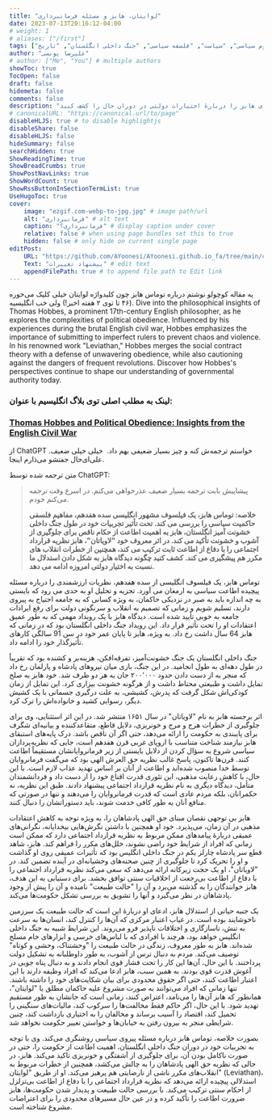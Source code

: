 ```yaml
---
title: "لوایتان، هابز و مسئله فرمانبرداری"
date: 2023-07-13T20:16:12-04:00
# weight: 1
# aliases: ["/first"]
tags: ["توماس هابز", "فلسفه سیاسی", "جنگ داخلی انگلستان", "نظریه قرارداد اجتماعی", "پیروی سیاسی", "حکومت ناقص", "لوایتان", "خشونت و آشوب", "انقلاب", "اطاعت از حکومت", "هابز", "لویاتان", "کتاب", "قرارداد اجتماعی", "علوم سیاسی", "سیاست", "فلسفه سیاسی", "جنگ داخلی انگلستان", "تاریخ"]
author: "علیرضا یونسی"
# author: ["Me", "You"] # multiple authors
showToc: true
TocOpen: false
draft: false
hidemeta: false
comments: false
description: "با مرور دقیقی در مفاهیم فلسفی توماس هابز، یکی از معروفترین فیلسوفان انگلیسی قرن هفدهم، دربارهٔ پیروی سیاسی، در این مقاله آموزنده. هابز، که تحت تأثیر تجربیات خود در جریان جنگ داخلی خشونت‌آمیز انگلستان قرار گرفته بود، اهمیت پایبندی به حکومت‌های ناقص را برای جلوگیری از آشوب و خشونت تأکید می‌کند. وی در اثر بزرگ لوایتان نظریه قرارداد اجتماعی را با دفاع از اطاعت بی‌پایان ترکیب می‌کند و همچنین از خطرات انقلاب‌های مکرر هشدار می‌دهد. با مطالعه این مقاله، دیدگاه‌های هابز را دربارهٔ اختیارات دولتی در دوران حال را کشف کنید."
# canonicalURL: "https://canonical.url/to/page"
disableHLJS: true # to disable highlightjs
disableShare: false
disableHLJS: false
hideSummary: false
searchHidden: true
ShowReadingTime: true
ShowBreadCrumbs: true
ShowPostNavLinks: true
ShowWordCount: true
ShowRssButtonInSectionTermList: true
UseHugoToc: true
cover:
    image: "ezgif.com-webp-to-jpg.jpg" # image path/url
    alt: "فرمانبرداری" # alt text
    caption: "فرمانبرداری؟" # display caption under cover
    relative: false # when using page bundles set this to true
    hidden: false # only hide on current single page
editPost:
    URL: "https://github.com/AYoonesi/AYoonesi.github.io_fa/tree/main/content"
    Text: "پیشنهاد تغییرات" # edit text
    appendFilePath: true # to append file path to Edit link
---
```



یه مقاله کوچولو نوشتم درباره توماس هابز چون کلیدواژه لوایتان خیلی کلیک می‌خوره (۴۶ تا توی ۲ هفته اخیر!) ولی خب انگلیسیه. Dive into the philosophical insights of Thomas Hobbes, a prominent 17th-century English philosopher, as he explores the complexities of political obedience. Influenced by his experiences during the brutal English civil war, Hobbes emphasizes the importance of submitting to imperfect rulers to prevent chaos and violence. In his renowned work "Leviathan," Hobbes merges the social contract theory with a defense of unwavering obedience, while also cautioning against the dangers of frequent revolutions. Discover how Hobbes's perspectives continue to shape our understanding of governmental authority today.

### لینک به مطلب اصلی توی بلاگ انگلیسیم با عنوان:

### [Thomas Hobbes and Political Obedience: Insights from the English Civil War](https://en.ayoonesi.ir/posts/thomas-hobbes-and-political-obedience-insights-from-the-english-civil-war/)

از ChatGPT خواستم ترجمه‌ش کنه و چیز بسیار ضعیفی بهم داد.  خیلی خیلی ضعیف. علی‌ای‌حال جفتشو می‌ذارم اینجا.

متن ترجمه شده توسط ChatGPT:

> پیشاپیش بابت ترجمه بسیار ضعیف عذرخواهی می‌کنم. در اسرع وقت ترجمه می‌کنم خودم.
> 
> **خلاصه: توماس هابز، یک فیلسوف مشهور انگلیسی سده هفدهم، مفاهیم فلسفی حاکمیت سیاسی را بررسی می کند. تحت تأثیر تجربیات خود در طول جنگ داخلی خشونت آمیز انگلستان، هابز به اهمیت اطاعت از حکام ناقص برای جلوگیری از آشوب و خشونت تأکید می کند. در اثر معروف خود "لاویاتان"، هابز نظریه قرارداد اجتماعی را با دفاع از اطاعت ثابت ترکیب می کند، همچنین از خطرات انقلاب های مکرر هم پیشگیری می کند. کشف کنید چگونه دیدگاه هابز به شکل دادن استدلال ما نسبت به اختیار دولتی امروزه ادامه می دهد.**

توماس هابز، یک فیلسوف انگلیسی از سده هفدهم، نظریات ارزشمندی را درباره مسئله پیچیده اطاعت سیاسی به ارمغان می آورد. تجزیه و تحلیل او به حدی می رود که بایستی به چه اندازه باید به صبر در نزدیکی حاکمان، به ویژه کسانی که به جامعه احتیاج به پیروی دارند، تسلیم شویم و زمانی که تصمیم به انقلاب و سرنگونی دولت برای رفع ایرادات جامعه به خوبی تأیید شده است. دیدگاه هابز با یک رویداد مهمی که به طور عمیق اعتقادات او را تحت تأثیر قرار داد. این رویداد جنگ داخلی انگلستان بود که در زمانی که هابز 64 سال داشت رخ داد. به ویژه، هابز تا پایان عمر خود در سن 91 سالگی کارهای تأثیرگذار خود را ادامه داد.

جنگ داخلی انگلستان یک جنگ خشونت‌آمیز، تفرقه‌افکن، هزینه‌بر و کشنده بود که تقریباً در طول دهه‌ای به طول انجامید. در این جنگ، بازی میان نیروهای پادشاه و پارلمان رخ داد که منجر به از دست دادن حدود ۲۰۰٬۰۰۰ جان به هر دو طرف شد. خود هابز به صلح تمایل داشت و طبیعتی محتاط داشت و از هرگونه خشونت بیزاری کرد. این تمایل از زمان کودکی‌اش شکل گرفت که پدرش، کشیشی، به علت درگیری جسمانی با یک کشیش دیگر، رسوایی کشید و خانواده‌اش را ترک کرد.

اثر برجسته هابز به نام "لاویاتان" در سال ۱۶۵۱ منتشر شد. در این اثر استثنایی، وی برای جلوگیری از خطرات هرج و مرج و خونریزی، دلایل قاطع، متقاعدکننده و بیانیه‌ای شگرف برای پایبندی به حکومت را ارائه می‌دهد، حتی اگر آن ناقص باشد. درک پایه‌های استبقای هابز نیازمند شناخت متناسب با اروپای غربی قرن هفدهم است، جایی که نظریه‌پردازان سیاسی شروع به سؤال کردن از دلایل بایستی از زیر فرمانروایانشان مستقیماً اطاعت کنند. قرن‌ها تاکنون، پاسخ غالب نظریه حق العرش الهی بود که می‌گفت فرمانروایان توسط خدا منصوب شده‌اند و اطاعت از آنان بر اساس تهدید عذاب لازم است. با این حال، با کاهش رعایت مذهبی، این تئوری قدرت اقناع خود را از دست داد و فردانشمندان متأمل، دیدگاه دیگری به نام نظریه قرارداد اجتماعی پیشنهاد دادند. طبق این نظریه، نه حکمرانان، بلکه مردم عادی است که قدرت فرمانروایان را می‌دهند و تنها در صورتی که منافع آنان به طور کافی خدمت شوند، باید دستوراتشان را دنبال کنند.

هابز بی توجهی نقصان مبنای حق الهی پادشاهان را، به ویژه توجه به کاهش اعتقادات مذهبی در آن زمان، می‌پذیرد. خود او همچنین با داشتن نگرش‌هایی بیخدایانه، نگرانی‌های عمیقی دربارهٔ پیامدهای ممکن مربوط به نظریه قرارداد اجتماعی دارد که ممکن است زمانی که افراد از شرایط خود راضی نشوند، خلل‌های مکرر را فراهم کند. هابز، شاهد قطع سر پادشاه چارلز یکم در جنگ داخلی انگلیس بود که تأثیرات عمیقی روی او گذاشت و او را تحریک کرد تا جلوگیری از چنین صحنه‌های وحشیانه‌ای در آینده تضمین کند. در "لاویاتان"، او یک حجت زیرکانه ارائه می‌دهد که سعی می‌کند نظریه قرارداد اجتماعی را با دفاع از اطاعت بی‌رجعت از اخلاقیات سنتی توافق بخشد. برای دستیابی به این هدف، هابز خوانندگان را به گذشته می‌برد و آن را "حالت طبیعت" نامیده و آن را پیش از وجود پادشاهان در نظر می‌گیرد و آنها را تشویق به بررسی تشکل حکومت‌ها می‌کند.

یک جنبه حیاتی از استدلال هابز، ادعای او دربارهٔ این است که حالت طبیعت یک سرزمین ناخوشایند بوده است. در غیاب اعتبار مرکزی که آن‌ها را کنترل کند، انسان‌ها به سرعت به تنش، ناسازگاری و اختلافات ناپذیر فرو می‌روند. این شرایط شبیه به جنگ داخلی انگلیس خواهد بود، هرچند با افرادی که با لباس‌های خرسی و ابزارهای خام مسلح شده‌اند. هابز به طور معروف، زندگی در حالت طبیعت را "وحشتناک، وحشی و کوتاه" توصیف می‌کند. مردم به دنبال ترس از آشوب، به طور داوطلبانه به تشکیل دولت پرداختند. با این حال، آن‌ها این کار را تحت فشار قوی انجام دادند و به دنبال پناه جویی در آغوش قدرت قوی بودند. به همین سبب، هابز ادعا می‌کند که افراد وظیفه دارند با این اعتبار اطاعت کنند، حتی اگر حقوق محدودی برای بیان شکایت‌های خود را داشته باشند. تنها زمانی که افراد می‌توانند به صورت مشروع علیه حاکمان مطلق یا "لوایتان"، همانطور که هابز آن‌ها را می‌نامد، اعتراض کنند، زمانی است که جانشان به طور مستقیم تهدید شود. با این حال، اگر حاکم فقط مخالفت‌ها را سرکوب کند، مالیات‌های سنگینی را تحمیل کند، اقتصاد را آسیب برساند و مخالفان را به اختیاری بازداشت کند، چنین شرایطی منجر به بیرون رفتن به خیابان‌ها و خواستن تغییر حکومت نخواهد شد.

بصورت خلاصه، توماس هابز درباره مسئله پیروی سیاسی روشنگری می‌کند. وی با توجه به تجربیات خود در دوران جنگ داخلی انگلستان، اهمیت اطاعت از حکومت را، حتی در صورت ناکامل بودن آن، برای جلوگیری از آشفتگی و خونریزی تاکید می‌کند. هابز، در حالی که نظریه حق الهی پادشاهان را به چالش می‌کشد، همچنین از خطرات مربوط به انقلاب‌های مکرر ناشی از نارضایتی هم پرهیز می‌کند. او از طریق "لوایتان" (Leviathan)، استدلالی پیچیده ارائه می‌دهد که نظریه قرارداد اجتماعی را با دفاع از اطاعت بی‌تزلزل از احکام سنتی ترکیب می‌کند. با بررسی حالت طبیعت و پدیدار شدن حکومت‌ها، هابز ضرورت اطاعت را تأکید کرده و در عین حال مسیرهای محدودی را برای اعتراضات مشروع شناخته است.